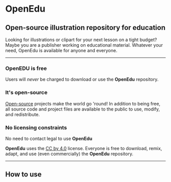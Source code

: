 # OpenEdu
## Open-source illustration repository for education

Looking for illustrations or clipart for your next lesson on a tight budget? Maybe you are a publisher working on educational material. Whatever your need, OpenEdu is available for anyone and everyone.

---

### **OpenEDU** is free
Users will *never* be charged to download or use the **OpenEdu** repository.

### It's open-source
[Open-source](https://en.wikipedia.org/wiki/Open_source) projects make the world go 'round! In addition to being free, all source code and project files are available to the public to use, modify, and redistribute.

### No licensing constraints
No need to contact legal to use **OpenEdu**

**OpenEdu** uses the [CC by 4.0](https://creativecommons.org/licenses/by/4.0/) license. Everyone is free to download, remix, adapt, and use (even commercially) the **OpenEdu** repository.

---

## How to use
